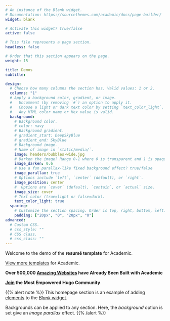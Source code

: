 ```yaml
---
# An instance of the Blank widget.
# Documentation: https://sourcethemes.com/academic/docs/page-builder/
widget: blank

# Activate this widget? true/false
active: false

# This file represents a page section.
headless: false

# Order that this section appears on the page.
weight: 15

title: Demos
subtitle:

design:
  # Choose how many columns the section has. Valid values: 1 or 2.
  columns: "1"
  # Apply a background color, gradient, or image.
  #   Uncomment (by removing `#`) an option to apply it.
  #   Choose a light or dark text color by setting `text_color_light`.
  #   Any HTML color name or Hex value is valid.
  background:
    # Background color.
    # color: navy
    # Background gradient.
    # gradient_start: DeepSkyBlue
    # gradient_end: SkyBlue
    # Background image.
    # Name of image in `static/media/`.
    image: headers/bubbles-wide.jpg
    # Darken the image? Range 0-1 where 0 is transparent and 1 is opaque.
    image_darken: 0.6
    # Use a fun parallax-like fixed background effect? true/false
    image_parallax: true
    # Options include `left`, `center` (default), or `right`.
    image_position: center
    #  Options are `cover` (default), `contain`, or `actual` size.
    image_size: cover
    # Text color (true=light or false=dark).
    text_color_light: true
  spacing:
    # Customize the section spacing. Order is top, right, bottom, left.
    padding: ["20px", "0", "20px", "0"]
advanced:
  # Custom CSS. 
  # css_style: ""
  # CSS class.
  # css_class: ""
---
```


Welcome to the demo of the **resumé template** for Academic.

[View more templates](https://sourcethemes.com/academic/templates/) for Academic.

**Over 500,000 [Amazing Websites](https://sourcethemes.com/academic/) have Already Been Built with Academic**

**[Join](https://sourcethemes.com/academic/docs/install/) the Most Empowered Hugo Community**

{{% alert note %}}
This homepage section is an example of adding [elements](https://sourcethemes.com/academic/docs/writing-markdown-latex/) to the [*Blank* widget](https://sourcethemes.com/academic/docs/widgets/).

Backgrounds can be applied to any section. Here, the *background* option is set give an *image parallax* effect.
{{% /alert %}}
